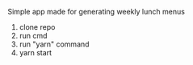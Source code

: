 Simple app made for generating weekly lunch menus

1. clone repo
2. run cmd
3. run "yarn" command
4. yarn start
